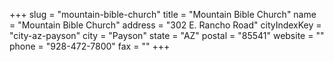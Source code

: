+++
slug = "mountain-bible-church"
title = "Mountain Bible Church"
name = "Mountain Bible Church"
address = "302 E. Rancho Road"
cityIndexKey = "city-az-payson"
city = "Payson"
state = "AZ"
postal = "85541"
website = ""
phone = "928-472-7800"
fax = ""
+++
